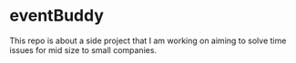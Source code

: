 # eventBuddy
This repo is about a side project that I am working on aiming to solve time issues for mid size to small companies. 
